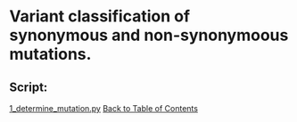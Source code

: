# Variant classification of synonymous and non-synonymoous mutations.

## Script: 
[1_determine_mutation.py](1_determine_mutation.py)
[Back to Table of Contents](README.md#table-of-contents)
